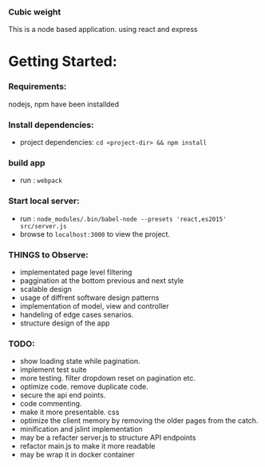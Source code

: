 ### Cubic weight
This is a node based application. using react and express

# Getting Started:
### Requirements: 
nodejs, npm have been installded

### Install dependencies:
- project dependencies: `cd <project-dir> && npm install`

### build app
- run : `webpack`

### Start local server:
- run : `node_modules/.bin/babel-node --presets 'react,es2015' src/server.js`
- browse to `localhost:3000` to view the project.

### THINGS to Observe:
- implementated page level filtering
- paggination at the bottom previous and next style
- scalable design
- usage of diffrent software design patterns
- implementation of model, view and controller
- handeling of edge cases senarios.
- structure design of the app


### TODO:
- show loading state while pagination.
- implement test suite
- more testing. filter dropdown reset on pagination etc.
- optimize code. remove duplicate code.
- secure the api end points.
- code commenting.
- make it more presentable. css
- optimize the client memory by removing the older pages from the catch.
- minification and jslint implementation
- may be a refacter server.js to structure API endpoints
- refactor main.js to make it more readable
- may be wrap it in docker container

